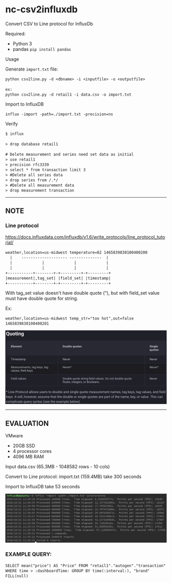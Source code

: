 # nc-csv2influxdb
Convert CSV to Line protocol for InfluxDb

Required: 
- Python 3
- pandas `pip install pandas`


Usage

Generate `import.txt` file:

```
python csv2line.py -d <dbname> -i <inputfile> -o <outputfile>

ex:
python csv2line.py -d retail1 -i data.csv -o import.txt
```

Import to InfluxDB

```
influx -import -path=./import.txt -precision=ns
```

Verify
```
$ influx

> drop database retail1

# Delete measurement and series need set data as initial
> use retail1
> precision rfc3339
> select * from transaction limit 3
> #Delete all series data
> drop series from /.*/
> #Delete all measurement data
> drop measurement transaction
```

---------
## NOTE

### Line protocol
https://docs.influxdata.com/influxdb/v1.6/write_protocols/line_protocol_tutorial/
```
weather,location=us-midwest temperature=82 1465839830100400200
  |    -------------------- --------------  |
  |             |             |             |
  |             |             |             |
+-----------+--------+-+---------+-+---------+
|measurement|,tag_set| |field_set| |timestamp|
+-----------+--------+-+---------+-+---------+
```

With tag_set value doesn't have double quote ("), but with field_set value must have double quote for string.

Ex:
```
weather,location=us-midwest temp_str="too hot",out=false 1465839830100400201
```

![line_protocol_reference_quoting](img/line_protocol_reference_quoting.png)

---------
## EVALUATION

VMware
- 20GB SSD
- 4 processor cores
- 4096 MB RAM

Input data.csv (65.3MB - 1048582 rows - 10 cols)

Convert to Line protocol: import.txt (159.4MB) take 300 seconds

Import to InfluxDB take 53 seconds

![influxdb_import_1milrow](img/influxdb_import_1milrow.png)

### EXAMPLE QUERY: 
```
SELECT mean("price") AS "Price" FROM "retail1"."autogen"."transaction" WHERE time > :dashboardTime: GROUP BY time(:interval:), "brand" FILL(null)
```






